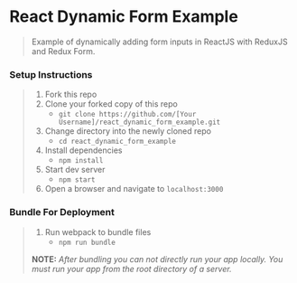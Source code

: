 # React Dynamic Form Example

> Example of dynamically adding form inputs in ReactJS with ReduxJS and Redux Form.

### Setup Instructions

> 1. Fork this repo
> 1. Clone your forked copy of this repo
>    - `git clone https://github.com/[Your Username]/react_dynamic_form_example.git`
> 1. Change directory into the newly cloned repo
>    - `cd react_dynamic_form_example`
> 1. Install dependencies 
>    - `npm install`
> 1. Start dev server
>    - `npm start`
> 1. Open a browser and navigate to `localhost:3000`

### Bundle For Deployment

> 1. Run webpack to bundle files
>    - `npm run bundle`
> 
> **NOTE:** *After bundling you can not directly run your app locally. You must run your app from the root directory of a server.*
